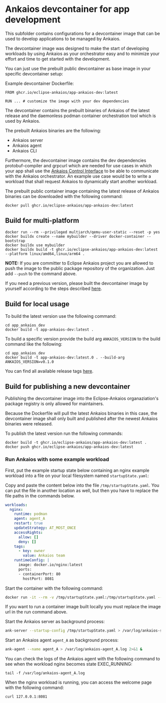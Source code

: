 # Ankaios devcontainer for app development

This subfolder contains configurations for a devcontainer image that can be used to develop applications to be managed by Ankaios.

The devcontainer image was designed to make the start of developing workloads by using Ankaios as your orchestrator easy and to minimize your effort and time to get started with the development.

You can just use the prebuilt public devcontainer as base image in your specific devcontainer setup:

Example devcontainer Dockerfile:
```Docker
FROM ghcr.io/eclipse-ankaios/app-ankaios-dev:latest

RUN ... # customize the image with your dev dependencies
```

The devcontainer contains the prebuilt binaries of Ankaios of the latest release and the daemonless podman container orchestration tool which is used by Ankaios.

The prebuilt Ankaios binaries are the following:

- Ankaios server
- Ankaios agent
- Ankaios CLI

Furthermore, the devcontainer image contains the dev dependencies protobuf-compiler and grpcurl which are needed for use cases in which your app shall use the [Ankaios Control Interface](https://eclipse-ankaios.github.io/ankaios/latest/reference/control-interface/) to be able to communicate with the Ankaios orchestrator. An example use case would be to write a workload that shall request Ankaios to dynamically start another workload.

The prebuilt public container image containing the latest release of Ankaios binaries can be downloaded with the following command:

```shell
docker pull ghcr.io/eclipse-ankaios/app-ankaios-dev:latest
```

## Build for multi-platform

```shell
docker run --rm --privileged multiarch/qemu-user-static --reset -p yes
docker buildx create --name mybuilder --driver docker-container --bootstrap
docker buildx use mybuilder
docker buildx build -t ghcr.io/eclipse-ankaios/app-ankaios-dev:latest --platform linux/amd64,linux/arm64 .
```

**NOTE:** If you are committer to Eclipse Ankaios project you are allowed to push the image to the public package repository of the organization. Just add `--push` to the command above.

If you need a previous version, please built the devcontainer image by yourself according to the steps described [here](#build-for-local-usage).

## Build for local usage

To build the latest version use the following command:

```shell
cd app_ankaios_dev
docker build -t app-ankaios-dev:latest .
```

To build a specific version provide the build arg `ANKAIOS_VERSION` to the build command like the following:

```shell
cd app_ankaios_dev
docker build -t app-ankaios-dev:latest.0 . --build-arg ANKAIOS_VERSION=v0.1.0
```

You can find all available release tags [here](https://github.com/eclipse-ankaios/ankaios/tags).

## Build for publishing a new devcontainer

Publishing the devcontainer image into the Eclipse-Ankaios organaziation's package registry is only allowed for maintainers.

Because the Dockerfile will pull the latest Ankaios binaries in this case, the devcontainer image shall only built and published after the newest Ankaios binaries were released.

To publish the latest version run the following commands:

```shell
docker build -t ghcr.io/eclipse-ankaios/app-ankaios-dev:latest .
docker push ghcr.io/eclipse-ankaios/app-ankaios-dev:latest
```

### Run Ankaios with some example workload

First, put the example startup state below containing an nginx example workload into a file on your local filesystem named `startupState.yaml`:

Copy and paste the content below into the file `/tmp/startupState.yaml`. You can put the file in another location as well, but then you have to replace the file paths in the commands below.

```yaml
workloads:
  nginx:
    runtime: podman
    agent: agent_A
    restart: true
    updateStrategy: AT_MOST_ONCE
    accessRights:
      allow: []
      deny: []
    tags:
      - key: owner
        value: Ankaios team
    runtimeConfig: |
      image: docker.io/nginx:latest
      ports:
      - containerPort: 80
        hostPort: 8081
```

Start the container with the following command:

```bash
docker run -it --rm -v /tmp/startupState.yaml:/tmp/startupState.yaml --privileged ghcr.io/eclipse-ankaios/app-ankaios-dev:latest /bin/bash
```
If you want to run a container image built locally you must replace the image url in the run command above.

Start the Ankaios server as background process:

```bash
ank-server --startup-config /tmp/startupState.yaml > /var/log/ankaios-server.log 2>&1 &
```

Start an Ankaios agent `agent_A` as background process:

```bash
ank-agent --name agent_A > /var/log/ankaios-agent_A.log 2>&1 &
```

You can check the logs of the Ankaios agent with the following command to see when the workload nginx becomes state EXEC_RUNNING:

```shell
tail -f /var/log/ankaios-agent_A.log
```

When the nginx workload is running, you can access the welcome page with the following command:

```bash
curl 127.0.0.1:8081
```
